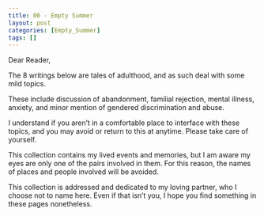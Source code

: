 ```yaml
---
title: 00 - Empty Summer
layout: post
categories: [Empty_Summer]
tags: []
---
```


Dear Reader,

The 8 writings below are tales of adulthood, and as such deal with some mild topics.

These include discussion of abandonment, familial rejection, mental illness, anxiety, and minor mention of gendered discrimination and abuse.

I understand if you aren’t in a comfortable place to interface with these topics, and you may avoid or return to this at anytime. Please take care of yourself.

This collection contains my lived events and memories, but I am aware my eyes are only one of the pairs involved in them. For this reason, the names of places and people involved will be avoided.

This collection is addressed and dedicated to my loving partner, who I choose not to name here. Even if that isn’t you, I hope you find something in these pages nonetheless.